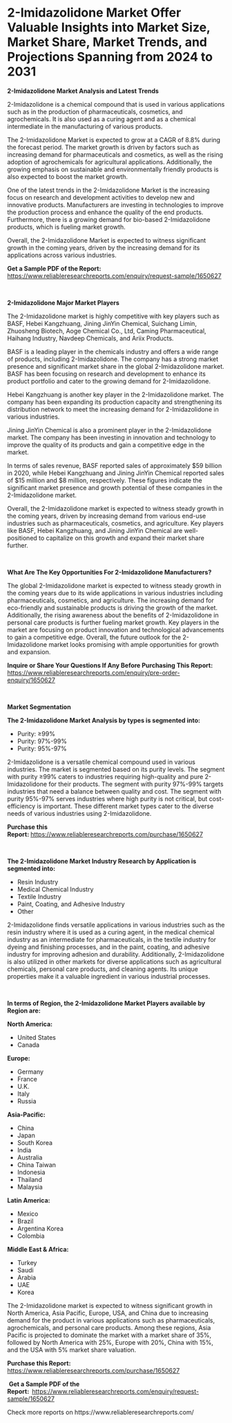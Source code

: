 <p><h1>2-Imidazolidone Market Offer Valuable Insights into Market Size, Market Share, Market Trends, and Projections Spanning from 2024 to 2031</h1></p><p><strong>2-Imidazolidone Market Analysis and Latest Trends</strong></p>
<p><p>2-Imidazolidone is a chemical compound that is used in various applications such as in the production of pharmaceuticals, cosmetics, and agrochemicals. It is also used as a curing agent and as a chemical intermediate in the manufacturing of various products.</p><p>The 2-Imidazolidone Market is expected to grow at a CAGR of 8.8% during the forecast period. The market growth is driven by factors such as increasing demand for pharmaceuticals and cosmetics, as well as the rising adoption of agrochemicals for agricultural applications. Additionally, the growing emphasis on sustainable and environmentally friendly products is also expected to boost the market growth.</p><p>One of the latest trends in the 2-Imidazolidone Market is the increasing focus on research and development activities to develop new and innovative products. Manufacturers are investing in technologies to improve the production process and enhance the quality of the end products. Furthermore, there is a growing demand for bio-based 2-Imidazolidone products, which is fueling market growth.</p><p>Overall, the 2-Imidazolidone Market is expected to witness significant growth in the coming years, driven by the increasing demand for its applications across various industries.</p></p>
<p><strong>Get a Sample PDF of the Report:&nbsp;</strong> <a href="https://www.reliableresearchreports.com/enquiry/request-sample/1650627">https://www.reliableresearchreports.com/enquiry/request-sample/1650627</a></p>
<p>&nbsp;</p>
<p><strong>2-Imidazolidone Major Market Players</strong></p>
<p><p>The 2-Imidazolidone market is highly competitive with key players such as BASF, Hebei Kangzhuang, Jining JinYin Chemical, Suichang Limin, Zhuosheng Biotech, Aoge Chemical Co., Ltd, Caming Pharmaceutical, Haihang Industry, Navdeep Chemicals, and Ariix Products.</p><p>BASF is a leading player in the chemicals industry and offers a wide range of products, including 2-Imidazolidone. The company has a strong market presence and significant market share in the global 2-Imidazolidone market. BASF has been focusing on research and development to enhance its product portfolio and cater to the growing demand for 2-Imidazolidone.</p><p>Hebei Kangzhuang is another key player in the 2-Imidazolidone market. The company has been expanding its production capacity and strengthening its distribution network to meet the increasing demand for 2-Imidazolidone in various industries.</p><p>Jining JinYin Chemical is also a prominent player in the 2-Imidazolidone market. The company has been investing in innovation and technology to improve the quality of its products and gain a competitive edge in the market.</p><p>In terms of sales revenue, BASF reported sales of approximately $59 billion in 2020, while Hebei Kangzhuang and Jining JinYin Chemical reported sales of $15 million and $8 million, respectively. These figures indicate the significant market presence and growth potential of these companies in the 2-Imidazolidone market.</p><p>Overall, the 2-Imidazolidone market is expected to witness steady growth in the coming years, driven by increasing demand from various end-use industries such as pharmaceuticals, cosmetics, and agriculture. Key players like BASF, Hebei Kangzhuang, and Jining JinYin Chemical are well-positioned to capitalize on this growth and expand their market share further.</p></p>
<p>&nbsp;</p>
<p><strong>What Are The Key Opportunities For 2-Imidazolidone Manufacturers?</strong></p>
<p><p>The global 2-Imidazolidone market is expected to witness steady growth in the coming years due to its wide applications in various industries including pharmaceuticals, cosmetics, and agriculture. The increasing demand for eco-friendly and sustainable products is driving the growth of the market. Additionally, the rising awareness about the benefits of 2-Imidazolidone in personal care products is further fueling market growth. Key players in the market are focusing on product innovation and technological advancements to gain a competitive edge. Overall, the future outlook for the 2-Imidazolidone market looks promising with ample opportunities for growth and expansion.</p></p>
<p><strong>Inquire or Share Your Questions If Any Before Purchasing This Report:</strong> <a href="https://www.reliableresearchreports.com/enquiry/pre-order-enquiry/1650627">https://www.reliableresearchreports.com/enquiry/pre-order-enquiry/1650627</a></p>
<p>&nbsp;</p>
<p><strong>Market Segmentation</strong></p>
<p><strong>The 2-Imidazolidone Market Analysis by types is segmented into:</strong></p>
<p><ul><li>Purity: ≥99%</li><li>Purity: 97%-99%</li><li>Purity: 95%-97%</li></ul></p>
<p><p>2-Imidazolidone is a versatile chemical compound used in various industries. The market is segmented based on its purity levels. The segment with purity ≥99% caters to industries requiring high-quality and pure 2-Imidazolidone for their products. The segment with purity 97%-99% targets industries that need a balance between quality and cost. The segment with purity 95%-97% serves industries where high purity is not critical, but cost-efficiency is important. These different market types cater to the diverse needs of various industries using 2-Imidazolidone.</p></p>
<p><strong>Purchase this Report:&nbsp;</strong><a href="https://www.reliableresearchreports.com/purchase/1650627">https://www.reliableresearchreports.com/purchase/1650627</a></p>
<p>&nbsp;</p>
<p><strong>The 2-Imidazolidone Market Industry Research by Application is segmented into:</strong></p>
<p><ul><li>Resin Industry</li><li>Medical Chemical Industry</li><li>Textile Industry</li><li>Paint, Coating, and Adhesive Industry</li><li>Other</li></ul></p>
<p><p>2-Imidazolidone finds versatile applications in various industries such as the resin industry where it is used as a curing agent, in the medical chemical industry as an intermediate for pharmaceuticals, in the textile industry for dyeing and finishing processes, and in the paint, coating, and adhesive industry for improving adhesion and durability. Additionally, 2-Imidazolidone is also utilized in other markets for diverse applications such as agricultural chemicals, personal care products, and cleaning agents. Its unique properties make it a valuable ingredient in various industrial processes.</p></p>
<p>&nbsp;</p>
<p><strong>In terms of Region, the 2-Imidazolidone Market Players available by Region are:</strong></p>
<p>
    <p> <strong> North America: </strong>
        <ul>
            <li>United States</li>
            <li>Canada</li>
        </ul>
        </p> 
    <p> <strong> Europe: </strong>
        <ul>
            <li>Germany</li>
            <li>France</li>
            <li>U.K.</li>
            <li>Italy</li>
            <li>Russia</li>
        </ul>
        </p> 
    <p> <strong> Asia-Pacific: </strong>
        <ul>
            <li>China</li>
            <li>Japan</li>
            <li>South Korea</li>
            <li>India</li>
            <li>Australia</li>
            <li>China Taiwan</li>
            <li>Indonesia</li>
            <li>Thailand</li>
            <li>Malaysia</li>
        </ul>
        </p> 
    <p> <strong> Latin America: </strong>
        <ul>
            <li>Mexico</li>
            <li>Brazil</li>
            <li>Argentina Korea</li>
            <li>Colombia</li>
        </ul>
        </p> 
    <p> <strong> Middle East & Africa: </strong>
        <ul>
            <li>Turkey</li>
            <li>Saudi</li>
            <li>Arabia</li>
            <li>UAE</li>
            <li>Korea</li>
        </ul>
    </p>
    </p>
<p><p>The 2-Imidazolidone market is expected to witness significant growth in North America, Asia Pacific, Europe, USA, and China due to increasing demand for the product in various applications such as pharmaceuticals, agrochemicals, and personal care products. Among these regions, Asia Pacific is projected to dominate the market with a market share of 35%, followed by North America with 25%, Europe with 20%, China with 15%, and the USA with 5% market share valuation.</p></p>
<p><strong>Purchase this Report: </strong><a href="https://www.reliableresearchreports.com/purchase/1650627">https://www.reliableresearchreports.com/purchase/1650627</a></p>
<p>&nbsp;<strong>Get a Sample PDF of the Report:&nbsp;&nbsp;</strong><a href="https://www.reliableresearchreports.com/enquiry/request-sample/1650627">https://www.reliableresearchreports.com/enquiry/request-sample/1650627</a></p>
<p><strong></strong></p>
<p>Check more reports on https://www.reliableresearchreports.com/</p>